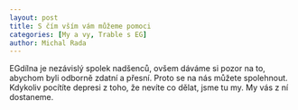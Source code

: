 ```yaml
---
layout: post
title: S čím vším vám můžeme pomoci
categories: [My a vy, Trable s EG]
author: Michal Rada
---
```


EGdílna je nezávislý spolek nadšenců, ovšem dáváme si pozor na to, abychom byli odborně zdatní a přesní. Proto se na nás můžete spolehnout. Kdykoliv pocítíte depresi z toho, že nevíte co dělat, jsme tu my. My vás z ní dostaneme.
